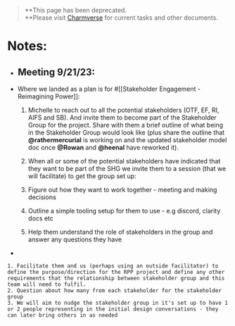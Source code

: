 >**This page has been deprecated.  
**Please visit [Charmverse](https://app.charmverse.io/superbenefit/task-board-reimagining-power-18270894134568505) for current tasks and other documents.
# Notes:
- ## Meeting 9/21/23:
- Where we landed as a plan is for #[[Stakeholder Engagement - Reimagining Power]]:


	1. Michelle to reach out to all the potential stakeholders (OTF, EF, RI, AIFS and SB). And invite them to become part of the Stakeholder Group for the project. Share with them a brief outline of what being in the Stakeholder Group would look like (plus share the outline that **@rathermercurial** is working on and the updated stakeholder model doc once **@Rowan** and **@heenal** have reworked it).

	2. When all or some of the potential stakeholders have indicated that they want to be part of the SHG we invite them to a session (that we will facilitate) to get the group set up:
	3. Figure out how they want to work together  - meeting and making decisions
	4. Outline a simple tooling setup for them to use - e.g discord, clarity docs etc
	5. Help them understand the role of stakeholders in the group and answer any questions they have
- 

	1. Facilitate them and us (perhaps using an outside facilitator) to define the purpose/direction for the RPP project and define any other requirements that the relationship between stakeholder group and this team will need to fulfil.
	2. Question about how many from each stakeholder for the stakeholder group
	3. We will aim to nudge the stakeholder group in it's set up to have 1 or 2 people representing in the initial design conversations - they can later bring others in as needed 

